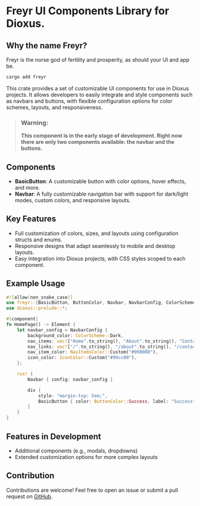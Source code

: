 # Freyr UI Components Library for Dioxus.

 ## Why the name Freyr?

 Freyr is the norse god of fertility and prosperity, as should your UI and app be.

```bash
cargo add freyr
```

 This crate provides a set of customizable UI components for use in Dioxus projects.
 It allows developers to easily integrate and style components such as navbars and buttons,
 with flexible configuration options for color schemes, layouts, and responsiveness.

 > ### **Warning:**
 > **This component is in the early stage of development. Right now there are only two components available: the navbar and the buttons.**

 ## Components

 - **BasicButton**: A customizable button with color options, hover effects, and more.
 - **Navbar**: A fully customizable navigation bar with support for dark/light modes, custom colors, and responsive layouts.

 ## Key Features
 - Full customization of colors, sizes, and layouts using configuration structs and enums.
 - Responsive designs that adapt seamlessly to mobile and desktop layouts.
 - Easy integration into Dioxus projects, with CSS styles scoped to each component.

 ## Example Usage

 ```rust
 #![allow(non_snake_case)]
 use freyr::{BasicButton, ButtonColor, Navbar, NavbarConfig, ColorScheme, NavItemsColor, IconColor};
 use dioxus::prelude::*;

 #[component]
 fn HomePage() -> Element {
     let navbar_config = NavbarConfig {
         background_color: ColorScheme::Dark,
         nav_items: vec!["Home".to_string(), "About".to_string(), "Contact".to_string()],
         nav_links: vec!["/".to_string(), "/about".to_string(), "/contact".to_string()],
         nav_item_color: NavItemsColor::Custom("#990000"),
         icon_color: IconColor::Custom("#99cc00"),
     };

     rsx! {
         Navbar { config: navbar_config }

         div {
             style: "margin-top: 5em;",
             BasicButton { color: ButtonColor::Success, label: "Success" }
         }
     }
 }
 ```

 ## Features in Development
 - Additional components (e.g., modals, dropdowns)
 - Extended customization options for more complex layouts

 ## Contribution
 Contributions are welcome! Feel free to open an issue or submit a pull request on [GitHub](https://github.com/cbdefontenay/freyr).